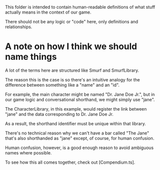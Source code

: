 This folder is intended to contain human-readable definitions of what stuff actually means in the context of our game.

There should not be any logic or "code" here, only definitions and relationships.


# A note on how I think we should name things

A lot of the terms here are structured like Smurf and SmurfLibrary.

The reason this is the case is so there's an intuitive analogy for the difference between something like a "name" and an "id".

For example, the main character might be named "Dr. Jane Doe Jr.", but in our game logic and conversational shorthand, we might simply use "jane".

The CharacterLibrary, in this example, would register the link between "jane" and the data corresponding to Dr. Jane Doe Jr.

As a result, the shorthand identifier must be unique within that library.

There's no technical reason why we can't have a bar called "The Jane" that's also shorthanded as "jane" except, of course, for human confusion.

Human confusion, however, is a good enough reason to avoid ambiguous names where possible.

To see how this all comes together, check out [Compendium.ts].